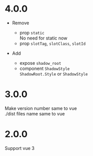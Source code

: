 # 4.0.0

- Remove

    - prop `static`  
      No need for static now
    - prop `slotTag`, `slotClass`, `slotId`

- Add
    - expose `shadow_root`
    - component `ShadowStyle`  
      `ShadowRoot.Style` or `ShadowStyle`

# 3.0.0

Make version number same to vue  
./dist files name same to vue

# 2.0.0

Support vue 3
